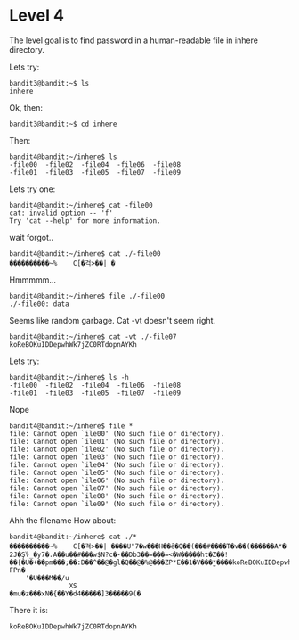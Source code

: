 # Level 4

The level goal is to find password in a human-readable file in inhere directory.

Lets try:
```console
bandit3@bandit:~$ ls
inhere
```
Ok, then:
```console
bandit3@bandit:~$ cd inhere
```
Then:
```console
bandit4@bandit:~/inhere$ ls
-file00  -file02  -file04  -file06  -file08
-file01  -file03  -file05  -file07  -file09
```
Lets try one:
```console
bandit4@bandit:~/inhere$ cat -file00
cat: invalid option -- 'f'
Try 'cat --help' for more information.
```
wait forgot..
```console
bandit4@bandit:~/inhere$ cat ./-file00
����������~%	C[�걱>��| �
```
Hmmmmm...
```console
bandit4@bandit:~/inhere$ file ./-file00
./-file00: data
```
Seems like random garbage. Cat -vt doesn't seem right.
```console
bandit4@bandit:~/inhere$ cat -vt ./-file07
koReBOKuIDDepwhWk7jZC0RTdopnAYKh
```
Lets try:
```console
bandit4@bandit:~/inhere$ ls -h
-file00  -file02  -file04  -file06  -file08
-file01  -file03  -file05  -file07  -file09
```
Nope
```console
bandit4@bandit:~/inhere$ file *
file: Cannot open `ile00' (No such file or directory).
file: Cannot open `ile01' (No such file or directory).
file: Cannot open `ile02' (No such file or directory).
file: Cannot open `ile03' (No such file or directory).
file: Cannot open `ile04' (No such file or directory).
file: Cannot open `ile05' (No such file or directory).
file: Cannot open `ile06' (No such file or directory).
file: Cannot open `ile07' (No such file or directory).
file: Cannot open `ile08' (No such file or directory).
file: Cannot open `ile09' (No such file or directory).
```
Ahh the filename
How about:
```console
bandit4@bandit:~/inhere$ cat ./*
����������~%	C[�걱>��| ����U"7�w���H��ê�Q��(���#����T�v��(�ִ�����A*�
2J�Ş؇_�y7�.A��u��#���w$N?c�-��Db3��=���=<�W�����ht�Z��!��{�U�+��pm���;��:D��^��@�gl�Q��@�%@���ZP*E��1�V���̫*����koReBOKuIDDepwhWk7jZC0RTdopnAYKh
FPn�
    '�U���M��/u
               XS
�mu�z���хN�{��Y�d4�����]3�����9(�
```
There it is:
```
koReBOKuIDDepwhWk7jZC0RTdopnAYKh
```


